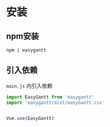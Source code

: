 # 安装

## npm安装

```sh
npm i easygantt
```

## 引入依赖
``` main.js ``` 内引入依赖
```js
import EasyGantt from 'easygantt'
import 'easygantt/dist/easyGantt.css'


Vue.use(EasyGantt)
```
